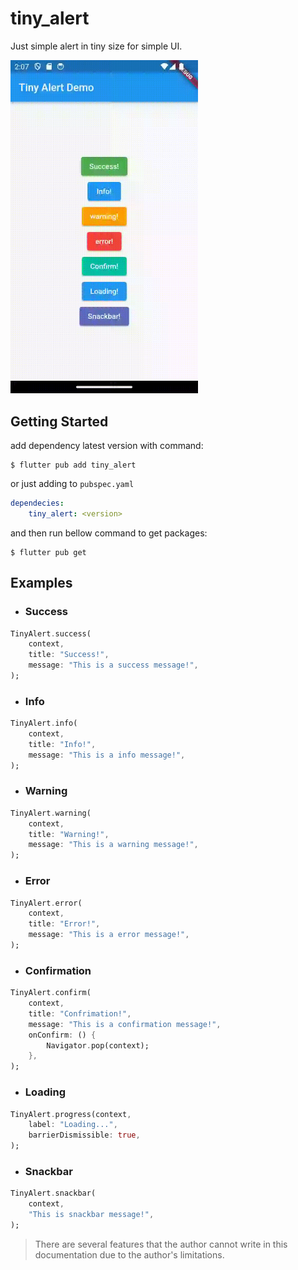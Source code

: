 # tiny_alert

Just simple alert in tiny size for simple UI.

<img src="tiny_alert.gif" width="300">

## Getting Started

add dependency latest version with command:
```command
$ flutter pub add tiny_alert
```

or just adding to `pubspec.yaml`
```yaml
dependecies:
    tiny_alert: <version>
```

and then run bellow command to get packages:
```comand
$ flutter pub get
```

## Examples

- ### Success
```dart
TinyAlert.success(
    context,
    title: "Success!",
    message: "This is a success message!",
);
```

- ### Info
```dart
TinyAlert.info(
    context,
    title: "Info!",
    message: "This is a info message!",
);
```

- ### Warning
```dart
TinyAlert.warning(
    context,
    title: "Warning!",
    message: "This is a warning message!",
);
```

- ### Error
```dart
TinyAlert.error(
    context,
    title: "Error!",
    message: "This is a error message!",
);
```

- ### Confirmation
```dart
TinyAlert.confirm(
    context,
    title: "Confrimation!",
    message: "This is a confirmation message!",
    onConfirm: () {
        Navigator.pop(context);
    },
);
```

- ### Loading
```dart
TinyAlert.progress(context, 
    label: "Loading...", 
    barrierDismissible: true,
);
```

- ### Snackbar
```dart
TinyAlert.snackbar(
    context,
    "This is snackbar message!",
);
```


> There are several features that the author cannot write in this documentation due to the author's limitations.
